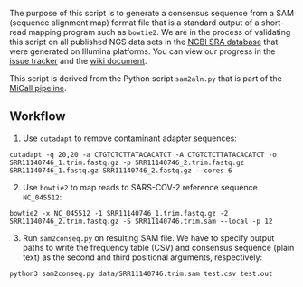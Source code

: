The purpose of this script is to generate a consensus sequence from a SAM (sequence alignment map) format file that is a standard output of a short-read mapping program such as `bowtie2`.
We are in the process of validating this script on all published NGS data sets in the [NCBI SRA database](https://www.ncbi.nlm.nih.gov/genbank/sars-cov-2-seqs/) that were generated on Illumina platforms.
You can view our progress in the [issue tracker](https://github.com/PoonLab/sam2conseq/issues) and the [wiki document](https://github.com/PoonLab/sam2conseq/wiki).

This script is derived from the Python script `sam2aln.py` that is part of the [MiCall pipeline](http://github.com/cfe-lab/MiCall).

## Workflow
1. Use `cutadapt` to remove contaminant adapter sequences:
```
cutadapt -q 20,20 -a CTGTCTCTTATACACATCT -A CTGTCTCTTATACACATCT -o SRR11140746_1.trim.fastq.gz -p SRR11140746_2.trim.fastq.gz SRR11140746_1.fastq.gz SRR11140746_2.fastq.gz --cores 6
```

2. Use `bowtie2` to map reads to SARS-COV-2 reference sequence `NC_045512`:
```
bowtie2 -x NC_045512 -1 SRR11140746_1.trim.fastq.gz -2 SRR11140746_2.trim.fastq.gz -S SRR11140746.trim.sam --local -p 12
```

3. Run `sam2conseq.py` on resulting SAM file.  We have to specify output paths to write the frequency table (CSV) and consensus sequence (plain text) as the second and third positional arguments, respectively:
```
python3 sam2conseq.py data/SRR11140746.trim.sam test.csv test.out
```

